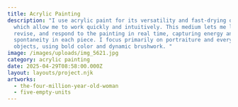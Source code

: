 ```yaml
---
title: Acrylic Painting
description: "I use acrylic paint for its versatility and fast-drying qualities,
  which allow me to work quickly and intuitively. This medium lets me layer,
  revise, and respond to the painting in real time, capturing energy and
  spontaneity in each piece. I focus primarily on portraiture and everyday
  objects, using bold color and dynamic brushwork. "
image: /images/uploads/img_5621.jpg
category: acrylic painting
date: 2025-04-29T08:58:00.000Z
layout: layouts/project.njk
artworks:
  - the-four-million-year-old-woman
  - five-empty-units
---
```

